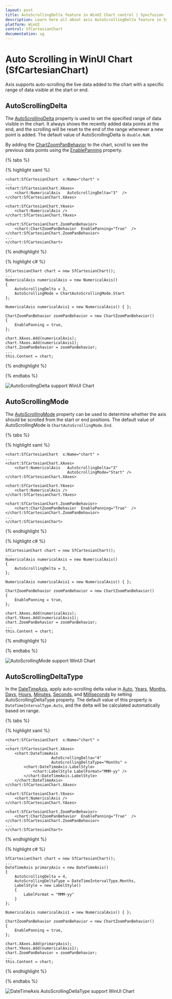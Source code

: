 ```yaml
---
layout: post
title: AutoScrollingDelta feature in WinUI Chart control | Syncfusion
description: Learn here all about axis AutoScrollingDelta feature in Syncfusion WinUI Chart (SfCartesianChart) control and more.
platform: WinUI
control: SfCartesianChart
documentation: ug
---
```


# Auto Scrolling in WinUI Chart (SfCartesianChart)

Axis supports auto-scrolling the live data added to the chart with a specific range of data visible at the start or end.

## AutoScrollingDelta

The [AutoScrollingDelta](https://help.syncfusion.com/cr/winui/Syncfusion.UI.Xaml.Charts.ChartAxis.html#Syncfusion_UI_Xaml_Charts_ChartAxis_AutoScrollingDelta) property is used to set the specified range of data visible in the chart. It always shows the recently added data points at the end, and the scrolling will be reset to the end of the range whenever a new point is added. The default value of AutoScrollingDelta is `double.NaN`.

By adding the [ChartZoomPanBehavior](https://help.syncfusion.com/cr/winui/Syncfusion.UI.Xaml.Charts.ChartZoomPanBehavior.html#Syncfusion_UI_Xaml_Charts_ChartZoomPanBehavior__ctor) to the chart, scroll to see the previous data points using the [EnablePanning](https://help.syncfusion.com/cr/winui/Syncfusion.UI.Xaml.Charts.ChartZoomPanBehavior.html#Syncfusion_UI_Xaml_Charts_ChartZoomPanBehavior_EnablePanning) property.


{% tabs %}

{% highlight xaml %}

    <chart:SfCartesianChart  x:Name="chart" >
    ...
    <chart:SfCartesianChart.XAxes>
        <chart:NumericalAxis   AutoScrollingDelta="3"  />
    </chart:SfCartesianChart.XAxes>

    <chart:SfCartesianChart.YAxes>
        <chart:NumericalAxis />
    </chart:SfCartesianChart.YAxes>

    <chart:SfCartesianChart.ZoomPanBehavior>
        <chart:ChartZoomPanBehavior  EnablePanning="True"  />
    </chart:SfCartesianChart.ZoomPanBehavior>
    ...
    </chart:SfCartesianChart>

{% endhighlight %}

{% highlight c# %}

    SfCartesianChart chart = new SfCartesianChart();
    ...
    NumericalAxis numericalAxis = new NumericalAxis()
    {
        AutoScrollingDelta = 3,
        AutoScrollingMode = ChartAutoScrollingMode.Start
    };

    NumericalAxis numericalAxis1 = new NumericalAxis() { };

    ChartZoomPanBehavior zoomPanBehavior = new ChartZoomPanBehavior()
    {
        EnablePanning = true,
    };

    chart.XAxes.Add(numericalAxis);
    chart.YAxes.Add(numericalAxis1);
    chart.ZoomPanBehavior = zoomPanBehavior;
    ...
    this.Content = chart;
{% endhighlight %}

{% endtabs %}

![AutoScrollingDelta support WinUI Chart](Axis_Images/winui_chart_axis_auto-scrolling-delta.png)

## AutoScrollingMode

The [AutoScrollingMode](https://help.syncfusion.com/cr/winui/Syncfusion.UI.Xaml.Charts.ChartAxis.html#Syncfusion_UI_Xaml_Charts_ChartAxis_AutoScrollingMode) property can be used to determine whether the axis should be scrolled from the start or end positions. The default value of AutoScrollingMode is `ChartAutoScrollingMode.End`.

{% tabs %}

{% highlight xaml %}

    <chart:SfCartesianChart  x:Name="chart" >
    ...
    <chart:SfCartesianChart.XAxes>
        <chart:NumericalAxis   AutoScrollingDelta="3" 
                               AutoScrollingMode="Start" />
    </chart:SfCartesianChart.XAxes>

    <chart:SfCartesianChart.YAxes>
        <chart:NumericalAxis />
    </chart:SfCartesianChart.YAxes>

    <chart:SfCartesianChart.ZoomPanBehavior>
        <chart:ChartZoomPanBehavior  EnablePanning="True"  />
    </chart:SfCartesianChart.ZoomPanBehavior>
    ...
    </chart:SfCartesianChart>

{% endhighlight %}

{% highlight c# %}

    SfCartesianChart chart = new SfCartesianChart();
    ...
    NumericalAxis numericalAxis = new NumericalAxis()
    {
        AutoScrollingDelta = 3,
    };

    NumericalAxis numericalAxis1 = new NumericalAxis() { };

    ChartZoomPanBehavior zoomPanBehavior = new ChartZoomPanBehavior()
    {
        EnablePanning = true,
    };

    chart.XAxes.Add(numericalAxis);
    chart.YAxes.Add(numericalAxis1);
    chart.ZoomPanBehavior = zoomPanBehavior;
    ...
    this.Content = chart;
{% endhighlight %}

{% endtabs %}

![AutoScrollingMode support WinUI Chart](Axis_Images/winui_chart_axis_auto-scrolling-mode.png)

## AutoScrollingDeltaType

In the [DateTimeAxis](https://help.syncfusion.com/cr/winui/Syncfusion.UI.Xaml.Charts.DateTimeAxis.html), apply auto-scrolling delta value in [Auto](https://help.syncfusion.com/cr/winui/Syncfusion.UI.Xaml.Charts.DateTimeIntervalType.html#Syncfusion_UI_Xaml_Charts_DateTimeIntervalType_Auto), [Years](https://help.syncfusion.com/cr/winui/Syncfusion.UI.Xaml.Charts.DateTimeIntervalType.html#Syncfusion_UI_Xaml_Charts_DateTimeIntervalType_Years), [Months](https://help.syncfusion.com/cr/winui/Syncfusion.UI.Xaml.Charts.DateTimeIntervalType.html#Syncfusion_UI_Xaml_Charts_DateTimeIntervalType_Months), [Days](https://help.syncfusion.com/cr/winui/Syncfusion.UI.Xaml.Charts.DateTimeIntervalType.html#Syncfusion_UI_Xaml_Charts_DateTimeIntervalType_Days), [Hours](https://help.syncfusion.com/cr/winui/Syncfusion.UI.Xaml.Charts.DateTimeIntervalType.html#Syncfusion_UI_Xaml_Charts_DateTimeIntervalType_Hours), [Minutes](https://help.syncfusion.com/cr/winui/Syncfusion.UI.Xaml.Charts.DateTimeIntervalType.html#Syncfusion_UI_Xaml_Charts_DateTimeIntervalType_Minutes), [Seconds](https://help.syncfusion.com/cr/winui/Syncfusion.UI.Xaml.Charts.DateTimeIntervalType.html#Syncfusion_UI_Xaml_Charts_DateTimeIntervalType_Seconds), and [Milliseconds](https://help.syncfusion.com/cr/winui/Syncfusion.UI.Xaml.Charts.DateTimeIntervalType.html#Syncfusion_UI_Xaml_Charts_DateTimeIntervalType_Milliseconds) by setting AutoScrollingDeltaType property. The default value of this property is `DateTimeIntervalType.Auto`, and the delta will be calculated automatically based on range.

{% tabs %}

{% highlight xaml %}

    <chart:SfCartesianChart  x:Name="chart" >
    ...
    <chart:SfCartesianChart.XAxes>
        <chart:DateTimeAxis 
                        AutoScrollingDelta="4"  
                        AutoScrollingDeltaType="Months" >
            <chart:DateTimeAxis.LabelStyle>
                <chart:LabelStyle LabelFormat="MMM-yy" />
            </chart:DateTimeAxis.LabelStyle>
        </chart:DateTimeAxis>
    </chart:SfCartesianChart.XAxes>

    <chart:SfCartesianChart.YAxes>
        <chart:NumericalAxis />
    </chart:SfCartesianChart.YAxes>

    <chart:SfCartesianChart.ZoomPanBehavior>
        <chart:ChartZoomPanBehavior  EnablePanning="True"  />
    </chart:SfCartesianChart.ZoomPanBehavior>
    ...
    </chart:SfCartesianChart>

{% endhighlight %}

{% highlight c# %}

    SfCartesianChart chart = new SfCartesianChart();
    ...
    DateTimeAxis primaryAxis = new DateTimeAxis()
    {
        AutoScrollingDelta = 4,
        AutoScrollingDeltaType = DateTimeIntervalType.Months,
        LabelStyle = new LabelStyle()
        {
            LabelFormat = "MMM-yy"
        }
    };

    NumericalAxis numericalAxis1 = new NumericalAxis() { };

    ChartZoomPanBehavior zoomPanBehavior = new ChartZoomPanBehavior()
    {
        EnablePanning = true,
    };

    chart.XAxes.Add(primaryAxis);
    chart.YAxes.Add(numericalAxis1);
    chart.ZoomPanBehavior = zoomPanBehavior;
    ...
    this.Content = chart;
{% endhighlight %}

{% endtabs %}

![DateTimeAxis AutoScrollingDetlaType support WinUI Chart](Axis_Images/winui_chart_datetime-axis_auto-scrolling-mode.png)


